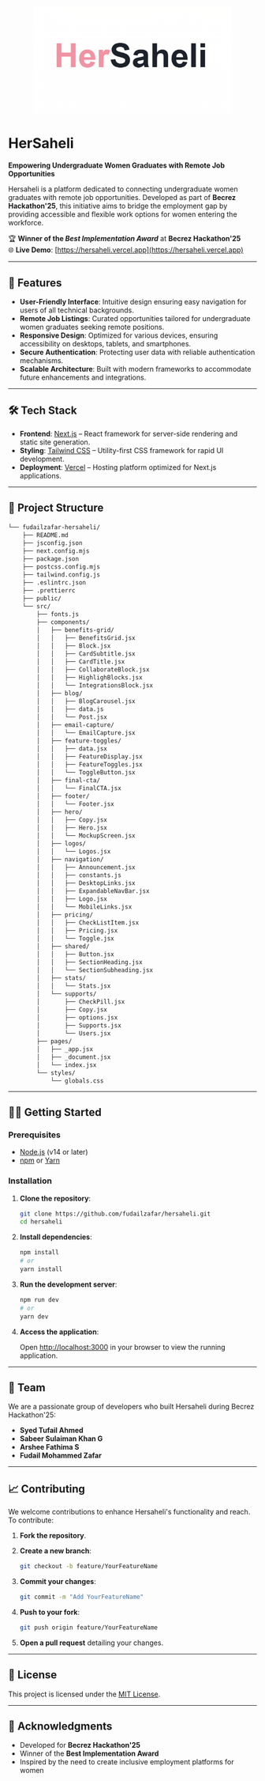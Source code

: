 <p align="center">
  <img src="https://github.com/fudailzafar/hersaheli/blob/main/HerSaheli%20LOGO.png" width="400">
</p>

# HerSaheli

**Empowering Undergraduate Women Graduates with Remote Job Opportunities**

Hersaheli is a platform dedicated to connecting undergraduate women graduates with remote job opportunities. Developed as part of **Becrez Hackathon'25**, this initiative aims to bridge the employment gap by providing accessible and flexible work options for women entering the workforce.

🏆 **Winner of the *Best Implementation Award*** at **Becrez Hackathon'25**  
🌐 **Live Demo**: [https://hersaheli.vercel.app](https://hersaheli.vercel.app)

---

## 🚀 Features

- **User-Friendly Interface**: Intuitive design ensuring easy navigation for users of all technical backgrounds.
- **Remote Job Listings**: Curated opportunities tailored for undergraduate women graduates seeking remote positions.
- **Responsive Design**: Optimized for various devices, ensuring accessibility on desktops, tablets, and smartphones.
- **Secure Authentication**: Protecting user data with reliable authentication mechanisms.
- **Scalable Architecture**: Built with modern frameworks to accommodate future enhancements and integrations.

---

## 🛠️ Tech Stack

- **Frontend**: [Next.js](https://nextjs.org/) – React framework for server-side rendering and static site generation.
- **Styling**: [Tailwind CSS](https://tailwindcss.com/) – Utility-first CSS framework for rapid UI development.
- **Deployment**: [Vercel](https://vercel.com/) – Hosting platform optimized for Next.js applications.

---

## 📂 Project Structure

```
└── fudailzafar-hersaheli/
    ├── README.md
    ├── jsconfig.json
    ├── next.config.mjs
    ├── package.json
    ├── postcss.config.mjs
    ├── tailwind.config.js
    ├── .eslintrc.json
    ├── .prettierrc
    ├── public/
    └── src/
        ├── fonts.js
        ├── components/
        │   ├── benefits-grid/
        │   │   ├── BenefitsGrid.jsx
        │   │   ├── Block.jsx
        │   │   ├── CardSubtitle.jsx
        │   │   ├── CardTitle.jsx
        │   │   ├── CollaborateBlock.jsx
        │   │   ├── HighlighBlocks.jsx
        │   │   └── IntegrationsBlock.jsx
        │   ├── blog/
        │   │   ├── BlogCarousel.jsx
        │   │   ├── data.js
        │   │   └── Post.jsx
        │   ├── email-capture/
        │   │   └── EmailCapture.jsx
        │   ├── feature-toggles/
        │   │   ├── data.jsx
        │   │   ├── FeatureDisplay.jsx
        │   │   ├── FeatureToggles.jsx
        │   │   └── ToggleButton.jsx
        │   ├── final-cta/
        │   │   └── FinalCTA.jsx
        │   ├── footer/
        │   │   └── Footer.jsx
        │   ├── hero/
        │   │   ├── Copy.jsx
        │   │   ├── Hero.jsx
        │   │   └── MockupScreen.jsx
        │   ├── logos/
        │   │   └── Logos.jsx
        │   ├── navigation/
        │   │   ├── Announcement.jsx
        │   │   ├── constants.js
        │   │   ├── DesktopLinks.jsx
        │   │   ├── ExpandableNavBar.jsx
        │   │   ├── Logo.jsx
        │   │   └── MobileLinks.jsx
        │   ├── pricing/
        │   │   ├── CheckListItem.jsx
        │   │   ├── Pricing.jsx
        │   │   └── Toggle.jsx
        │   ├── shared/
        │   │   ├── Button.jsx
        │   │   ├── SectionHeading.jsx
        │   │   └── SectionSubheading.jsx
        │   ├── stats/
        │   │   └── Stats.jsx
        │   └── supports/
        │       ├── CheckPill.jsx
        │       ├── Copy.jsx
        │       ├── options.jsx
        │       ├── Supports.jsx
        │       └── Users.jsx
        ├── pages/
        │   ├── _app.jsx
        │   ├── _document.jsx
        │   └── index.jsx
        └── styles/
            └── globals.css
````

---

## 🧑‍💻 Getting Started

### Prerequisites

- [Node.js](https://nodejs.org/) (v14 or later)
- [npm](https://www.npmjs.com/) or [Yarn](https://yarnpkg.com/)

### Installation

1. **Clone the repository**:

   ```bash
   git clone https://github.com/fudailzafar/hersaheli.git
   cd hersaheli
   ```

2. **Install dependencies**:

   ```bash
   npm install
   # or
   yarn install
   ```

3. **Run the development server**:

   ```bash
   npm run dev
   # or
   yarn dev
   ```

4. **Access the application**:

   Open [http://localhost:3000](http://localhost:3000) in your browser to view the running application.

---

## 👥 Team

We are a passionate group of developers who built Hersaheli during Becrez Hackathon'25:

* **Syed Tufail Ahmed**
* **Sabeer Sulaiman Khan G**
* **Arshee Fathima S**
* **Fudail Mohammed Zafar**

---

## 📈 Contributing

We welcome contributions to enhance Hersaheli's functionality and reach. To contribute:

1. **Fork the repository**.

2. **Create a new branch**:

   ```bash
   git checkout -b feature/YourFeatureName
   ```

3. **Commit your changes**:

   ```bash
   git commit -m "Add YourFeatureName"
   ```

4. **Push to your fork**:

   ```bash
   git push origin feature/YourFeatureName
   ```

5. **Open a pull request** detailing your changes.

---

## 📄 License

This project is licensed under the [MIT License](LICENSE).

---

## 🙌 Acknowledgments

* Developed for **Becrez Hackathon'25**
* Winner of the **Best Implementation Award**
* Inspired by the need to create inclusive employment platforms for women
